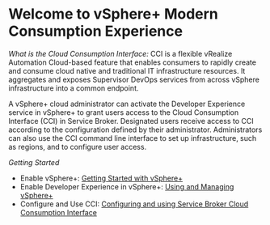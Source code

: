 # Welcome to vSphere+ Modern Consumption Experience

*What is the Cloud Consumption Interface:* CCI is a flexible vRealize Automation Cloud-based feature that enables consumers to rapidly create and consume cloud native and traditional IT infrastructure resources. It aggregates and exposes Supervisor DevOps services from across vSphere infrastructure into a common endpoint.

A vSphere+ cloud administrator can activate the Developer Experience service in vSphere+ to 
grant users access to the Cloud Consumption Interface (CCI) in Service Broker. Designated 
users receive access to CCI according to the configuration defined by their administrator. 
Administrators can also use the CCI command line interface to set up infrastructure, such as 
regions, and to configure user access.

*Getting Started*
* Enable vSphere+: [Getting Started with vSphere+](https://docs.vmware.com/en/VMware-vSphere+/services/vsphereplus-getting-started/GUID-7FE4A507-B528-4359-A4B0-943C5E4E084D.html)
* Enable Developer Experience in vSphere+: [Using and Managing vSphere+](vsphereplus-using-managing_v2.pdf)
* Configure and Use CCI: [Configuring and using Service Broker Cloud Consumption Interface](Configuring_and_Using_Service_Broker_Cloud_Consumption_Interface.pdf)
